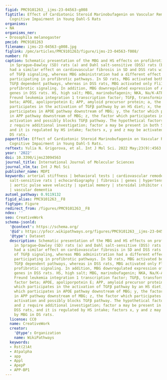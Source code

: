 ```yaml
---
figid: PMC9101263__ijms-23-04563-g008
figtitle: Effect of Cardiotonic Steroid Marinobufagenin on Vascular Remodeling and
  Cognitive Impairment in Young Dahl-S Rats
organisms:
- NA
organisms_ner:
- Drosophila melanogaster
pmcid: PMC9101263
filename: ijms-23-04563-g008.jpg
figlink: /pmc/articles/PMC9101263/figure/ijms-23-04563-f008/
number: F8
caption: Schematic presentation of the MBG and HS effects on profibrotic signaling
  in Sprague–Dawley (SD) rats (a) and Dahl salt-sensitive (DSS) rats (b). HS diet
  had a similar effect on cardiovascular fibrosis in SD and DSS rats with an activation
  of TGFβ signaling, whereas MBG administration had a different effect on the genes
  participating in profibrotic pathways. In SD rats, MBG activated both Fli-1 and
  TGFβ dependent pathways, whereas in DSS rats, MBG activated only Fli1-dependent
  profibrotic signaling. In addition, MBG downregulated expression of APOE and APP
  genes in DSS rats. HS, high salt; MBG, marinobufagenin; NKA, Na/K-ATPase; Fli-1,
  Freund leukemia integration 1 transcription factor; TGFβ, transforming growth factor
  beta; APOE, apoliporpotein E; APP, amyloid precursor protein; a, the factor which
  participates in the activation of TGFβ pathway by an HS diet; x, the factor, which
  participates in APOE pathway downstream of MBG; y, the factor which participates
  in APP pathway downstream of MBG; z, the factor which participates in Fli-1 pathway
  activation and possibly blocks TGFβ pathway. The hypothetical factors a, x, y and
  z require additional investigation; factor a may be present in both SD and DSS rats,
  and it is regulated by HS intake; factors x, y and z may be activated by MBG in
  DS rats.
papertitle: Effect of Cardiotonic Steroid Marinobufagenin on Vascular Remodeling and
  Cognitive Impairment in Young Dahl-S Rats.
reftext: Yulia N. Grigorova, et al. Int J Mol Sci. 2022 May;23(9):4563.
year: '2022'
doi: 10.3390/ijms23094563
journal_title: International Journal of Molecular Sciences
journal_nlm_ta: Int J Mol Sci
publisher_name: MDPI
keywords: arterial stiffness | behavioral tests | cardiovascular remodeling | Dahl
  salt-sensitive rats | echocardiography | fibrosis | genes | hypertension | marinobufagenin
  | aortic pulse wave velocity | spatial memory | steroidal inhibitor of Na/K-ATPase
  | vascular dementia
automl_pathway: 0.9119132
figid_alias: PMC9101263__F8
figtype: Figure
redirect_from: /figures/PMC9101263__F8
ndex: ''
seo: CreativeWork
schema-jsonld:
  '@context': https://schema.org/
  '@id': https://pfocr.wikipathways.org/figures/PMC9101263__ijms-23-04563-g008.html
  '@type': Dataset
  description: Schematic presentation of the MBG and HS effects on profibrotic signaling
    in Sprague–Dawley (SD) rats (a) and Dahl salt-sensitive (DSS) rats (b). HS diet
    had a similar effect on cardiovascular fibrosis in SD and DSS rats with an activation
    of TGFβ signaling, whereas MBG administration had a different effect on the genes
    participating in profibrotic pathways. In SD rats, MBG activated both Fli-1 and
    TGFβ dependent pathways, whereas in DSS rats, MBG activated only Fli1-dependent
    profibrotic signaling. In addition, MBG downregulated expression of APOE and APP
    genes in DSS rats. HS, high salt; MBG, marinobufagenin; NKA, Na/K-ATPase; Fli-1,
    Freund leukemia integration 1 transcription factor; TGFβ, transforming growth
    factor beta; APOE, apoliporpotein E; APP, amyloid precursor protein; a, the factor
    which participates in the activation of TGFβ pathway by an HS diet; x, the factor,
    which participates in APOE pathway downstream of MBG; y, the factor which participates
    in APP pathway downstream of MBG; z, the factor which participates in Fli-1 pathway
    activation and possibly blocks TGFβ pathway. The hypothetical factors a, x, y
    and z require additional investigation; factor a may be present in both SD and
    DSS rats, and it is regulated by HS intake; factors x, y and z may be activated
    by MBG in DS rats.
  license: CC0
  name: CreativeWork
  creator:
    '@type': Organization
    name: WikiPathways
  keywords:
  - Rst(2)At
  - Atpalpha
  - app
  - Appl
  - ApepP
  - APP-BP1
---
```

